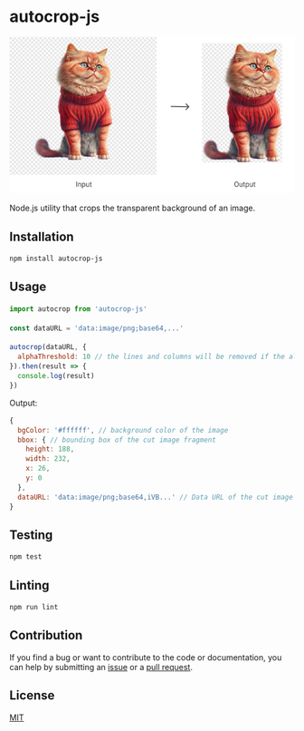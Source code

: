 # autocrop-js

![Illustration of how autocrop-js works (Used image from https://pixabay.com/illustrations/ai-generated-generative-ai-fantasy-7700016/)](illustration.png)

Node.js utility that crops the transparent background of an image.

## Installation

```bash
npm install autocrop-js
```

## Usage

```js
import autocrop from 'autocrop-js'

const dataURL = 'data:image/png;base64,...'

autocrop(dataURL, {
  alphaThreshold: 10 // the lines and columns will be removed if the alpha channel is below the specified value (0-255). Default: 0
}).then(result => {
  console.log(result)
})
```

Output:

```js
{
  bgColor: '#ffffff', // background color of the image
  bbox: { // bounding box of the cut image fragment
    height: 188,
    width: 232,
    x: 26,
    y: 0
  },
  dataURL: 'data:image/png;base64,iVB...' // Data URL of the cut image fragment
}
```

## Testing

```bash
npm test
```

## Linting

```bash
npm run lint
```

## Contribution

If you find a bug or want to contribute to the code or documentation, you can help by submitting an [issue](https://github.com/freearhey/autocrop-js/issues) or a [pull request](https://github.com/freearhey/autocrop-js/pulls).

## License

[MIT](http://opensource.org/licenses/MIT)
